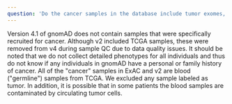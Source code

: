 ```yaml
---
question: 'Do the cancer samples in the database include tumor exomes, or is this from germline samples only?'
---
```


Version 4.1 of gnomAD does not contain samples that were specifically recruited for cancer. Although v2 included TCGA samples, these were removed from v4 during sample QC due to data quality issues. It should be noted that we do not collect detailed phenotypes for all individuals and thus do not know if any individuals in gnomAD have a personal or family history of cancer.
All of the "cancer" samples in ExAC and v2 are blood ("germline") samples from TCGA. We excluded any sample labeled as tumor. In addition, it is possible that in some patients the blood samples are contaminated by circulating tumor cells.
